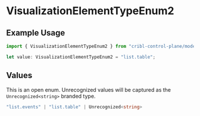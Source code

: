# VisualizationElementTypeEnum2

## Example Usage

```typescript
import { VisualizationElementTypeEnum2 } from "cribl-control-plane/models";

let value: VisualizationElementTypeEnum2 = "list.table";
```

## Values

This is an open enum. Unrecognized values will be captured as the `Unrecognized<string>` branded type.

```typescript
"list.events" | "list.table" | Unrecognized<string>
```
